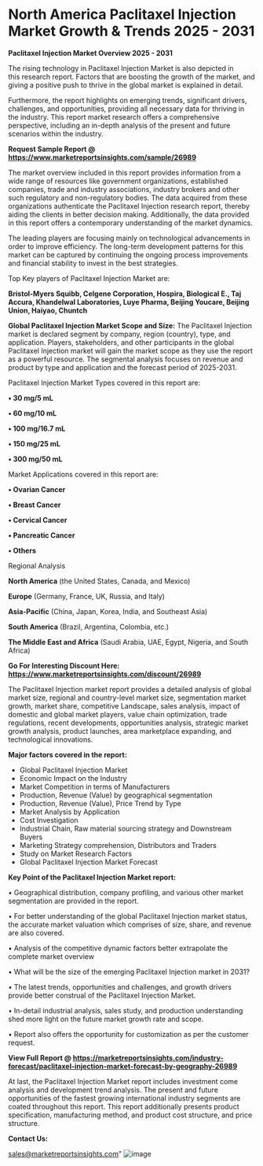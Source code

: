  # North America Paclitaxel Injection Market Growth & Trends 2025 - 2031

<Strong> Paclitaxel Injection Market Overview 2025 - 2031</strong>

The rising technology in Paclitaxel Injection Market is also depicted in this research report. Factors that are boosting the growth of the market, and giving a positive push to thrive in the global market is explained in detail.

Furthermore, the report highlights on emerging trends, significant drivers, challenges, and opportunities, providing all necessary data for thriving in the industry. This report market research offers a comprehensive perspective, including an in-depth analysis of the present and future scenarios within the industry.

<strong>Request Sample Report @ <a href=https://www.marketreportsinsights.com/sample/26989>https://www.marketreportsinsights.com/sample/26989</a></strong>

The market overview included in this report provides information from a wide range of resources like government organizations, established companies, trade and industry associations, industry brokers and other such regulatory and non-regulatory bodies. The data acquired from these organizations authenticate the Paclitaxel Injection research report, thereby aiding the clients in better decision making. Additionally, the data provided in this report offers a contemporary understanding of the market dynamics.

The leading players are focusing mainly on technological advancements in order to improve efficiency. The long-term development patterns for this market can be captured by continuing the ongoing process improvements and financial stability to invest in the best strategies.

Top Key players of Paclitaxel Injection Market are:

<strong>Bristol-Myers Squibb, Celgene Corporation, Hospira, Biological E., Taj Accura, Khandelwal Laboratories, Luye Pharma, Beijing Youcare, Beijing Union, Haiyao, Chuntch</strong>

<strong><b>Global Paclitaxel Injection Market Scope and Size:</b></strong>
The Paclitaxel Injection market is declared segment by company, region (country), type, and application. Players, stakeholders, and other participants in the global Paclitaxel Injection market will gain the market scope as they use the report as a powerful resource. The segmental analysis focuses on revenue and product by type and application and the forecast period of 2025-2031.

Paclitaxel Injection Market Types covered in this report are:

<strong>• 30 mg/5 mL

• 60 mg/10 mL

• 100 mg/16.7 mL

• 150 mg/25 mL

• 300 mg/50 mL</strong>

Market Applications covered in this report are:

<strong>• Ovarian Cancer

• Breast Cancer

• Cervical Cancer

• Pancreatic Cancer

• Others</strong> 

Regional Analysis

<strong>North America</strong> (the United States, Canada, and Mexico)

<strong>Europe</strong> (Germany, France, UK, Russia, and Italy)

<strong>Asia-Pacific</strong> (China, Japan, Korea, India, and Southeast Asia)

<strong>South America</strong> (Brazil, Argentina, Colombia, etc.)

<strong>The Middle East and Africa</strong> (Saudi Arabia, UAE, Egypt, Nigeria, and South Africa)

<strong>Go For Interesting Discount Here: <a href=https://www.marketreportsinsights.com/discount/26989>https://www.marketreportsinsights.com/discount/26989</a></strong>

The Paclitaxel Injection market report provides a detailed analysis of global market size, regional and country-level market size, segmentation market growth, market share, competitive Landscape, sales analysis, impact of domestic and global market players, value chain optimization, trade regulations, recent developments, opportunities analysis, strategic market growth analysis, product launches, area marketplace expanding, and technological innovations.

<strong><b>Major factors covered in the report:</b></strong>
<ul>
  <li>Global Paclitaxel Injection Market </li>
  <li>Economic Impact on the Industry</li>
  <li>Market Competition in terms of Manufacturers</li>
  <li>Production, Revenue (Value) by geographical segmentation</li>
  <li>Production, Revenue (Value), Price Trend by Type</li>
  <li>Market Analysis by Application</li>
  <li>Cost Investigation</li>
  <li>Industrial Chain, Raw material sourcing strategy and Downstream Buyers</li>
  <li>Marketing Strategy comprehension, Distributors and Traders</li>
  <li>Study on Market Research Factors</li>
  <li>Global Paclitaxel Injection Market Forecast</li>
</ul>

<strong><b>Key Point of the Paclitaxel Injection Market report:</b></strong>

• Geographical distribution, company profiling, and various other market segmentation are provided in the report.

• For better understanding of the global Paclitaxel Injection market status, the accurate market valuation which comprises of size, share, and revenue are also covered.

• Analysis of the competitive dynamic factors better extrapolate the complete market overview

• What will be the size of the emerging Paclitaxel Injection market in 2031?

• The latest trends, opportunities and challenges, and growth drivers provide better construal of the Paclitaxel Injection Market.

• In-detail industrial analysis, sales study, and production understanding shed more light on the future market growth rate and scope.

• Report also offers the opportunity for customization as per the customer request.

<strong><b>View Full Report @ <a href=https://marketreportsinsights.com/industry-forecast/paclitaxel-injection-market-forecast-by-geography-26989>https://marketreportsinsights.com/industry-forecast/paclitaxel-injection-market-forecast-by-geography-26989</a></b></strong>


At last, the Paclitaxel Injection Market report includes investment come analysis and development trend analysis. The present and future opportunities of the fastest growing international industry segments are coated throughout this report. This report additionally presents product specification, manufacturing method, and product cost structure, and price structure.

<strong>Contact Us:</strong>

sales@marketreportsinsights.com"
![image](https://github.com/user-attachments/assets/76709498-452c-48fb-b8d6-124e23a4fd69)
